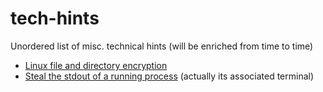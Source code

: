 # tech-hints
Unordered list of misc. technical hints (will be enriched from time to time)

- [Linux file and directory encryption](linux_encryption.md)
- [Steal the stdout of a running process](linux_steal_other_process_terminal_stdout) (actually its associated terminal)



